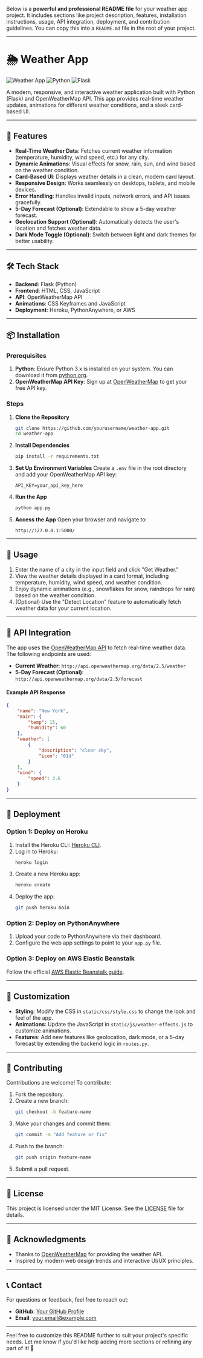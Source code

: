 Below is a **powerful and professional README file** for your weather app project. It includes sections like project description, features, installation instructions, usage, API integration, deployment, and contribution guidelines. You can copy this into a `README.md` file in the root of your project.

---

# 🌦️ Weather App

![Weather App](https://img.shields.io/badge/Weather-App-blue) ![Python](https://img.shields.io/badge/Language-Python-green) ![Flask](https://img.shields.io/badge/Framework-Flask-orange)

A modern, responsive, and interactive weather application built with Python (Flask) and OpenWeatherMap API. This app provides real-time weather updates, animations for different weather conditions, and a sleek card-based UI.

---

## 🚀 Features

- **Real-Time Weather Data**: Fetches current weather information (temperature, humidity, wind speed, etc.) for any city.
- **Dynamic Animations**: Visual effects for snow, rain, sun, and wind based on the weather condition.
- **Card-Based UI**: Displays weather details in a clean, modern card layout.
- **Responsive Design**: Works seamlessly on desktops, tablets, and mobile devices.
- **Error Handling**: Handles invalid inputs, network errors, and API issues gracefully.
- **5-Day Forecast (Optional)**: Extendable to show a 5-day weather forecast.
- **Geolocation Support (Optional)**: Automatically detects the user's location and fetches weather data.
- **Dark Mode Toggle (Optional)**: Switch between light and dark themes for better usability.

---

## 🛠️ Tech Stack

- **Backend**: Flask (Python)
- **Frontend**: HTML, CSS, JavaScript
- **API**: OpenWeatherMap API
- **Animations**: CSS Keyframes and JavaScript
- **Deployment**: Heroku, PythonAnywhere, or AWS

---

## 📦 Installation

### Prerequisites

1. **Python**: Ensure Python 3.x is installed on your system. You can download it from [python.org](https://www.python.org/).
2. **OpenWeatherMap API Key**: Sign up at [OpenWeatherMap](https://openweathermap.org/api) to get your free API key.

### Steps

1. **Clone the Repository**
   ```bash
   git clone https://github.com/yourusername/weather-app.git
   cd weather-app
   ```

2. **Install Dependencies**
   ```bash
   pip install -r requirements.txt
   ```

3. **Set Up Environment Variables**
   Create a `.env` file in the root directory and add your OpenWeatherMap API key:
   ```
   API_KEY=your_api_key_here
   ```

4. **Run the App**
   ```bash
   python app.py
   ```

5. **Access the App**
   Open your browser and navigate to:
   ```
   http://127.0.0.1:5000/
   ```

---

## 🌟 Usage

1. Enter the name of a city in the input field and click "Get Weather."
2. View the weather details displayed in a card format, including temperature, humidity, wind speed, and weather condition.
3. Enjoy dynamic animations (e.g., snowflakes for snow, raindrops for rain) based on the weather condition.
4. (Optional) Use the "Detect Location" feature to automatically fetch weather data for your current location.

---

## 🔧 API Integration

The app uses the [OpenWeatherMap API](https://openweathermap.org/api) to fetch real-time weather data. The following endpoints are used:

- **Current Weather**: `http://api.openweathermap.org/data/2.5/weather`
- **5-Day Forecast (Optional)**: `http://api.openweathermap.org/data/2.5/forecast`

#### Example API Response
```json
{
    "name": "New York",
    "main": {
        "temp": 15,
        "humidity": 60
    },
    "weather": [
        {
            "description": "clear sky",
            "icon": "01d"
        }
    ],
    "wind": {
        "speed": 3.6
    }
}
```

---

## 🚀 Deployment

### Option 1: Deploy on Heroku
1. Install the Heroku CLI: [Heroku CLI](https://devcenter.heroku.com/articles/heroku-cli).
2. Log in to Heroku:
   ```bash
   heroku login
   ```
3. Create a new Heroku app:
   ```bash
   heroku create
   ```
4. Deploy the app:
   ```bash
   git push heroku main
   ```

### Option 2: Deploy on PythonAnywhere
1. Upload your code to PythonAnywhere via their dashboard.
2. Configure the web app settings to point to your `app.py` file.

### Option 3: Deploy on AWS Elastic Beanstalk
Follow the official [AWS Elastic Beanstalk guide](https://docs.aws.amazon.com/elasticbeanstalk/latest/dg/create-deploy-python-flask.html).

---

## 🎨 Customization

- **Styling**: Modify the CSS in `static/css/style.css` to change the look and feel of the app.
- **Animations**: Update the JavaScript in `static/js/weather-effects.js` to customize animations.
- **Features**: Add new features like geolocation, dark mode, or a 5-day forecast by extending the backend logic in `routes.py`.

---

## 🤝 Contributing

Contributions are welcome! To contribute:

1. Fork the repository.
2. Create a new branch:
   ```bash
   git checkout -b feature-name
   ```
3. Make your changes and commit them:
   ```bash
   git commit -m "Add feature or fix"
   ```
4. Push to the branch:
   ```bash
   git push origin feature-name
   ```
5. Submit a pull request.

---

## 📜 License

This project is licensed under the MIT License. See the [LICENSE](LICENSE) file for details.

---

## 🙏 Acknowledgments

- Thanks to [OpenWeatherMap](https://openweathermap.org/) for providing the weather API.
- Inspired by modern web design trends and interactive UI/UX principles.

---

## 📞 Contact

For questions or feedback, feel free to reach out:

- **GitHub**: [Your GitHub Profile](https://github.com/yourusername)
- **Email**: your.email@example.com

---

Feel free to customize this README further to suit your project's specific needs. Let me know if you'd like help adding more sections or refining any part of it! 🚀
